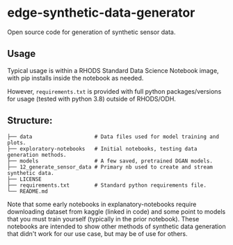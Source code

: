 # edge-synthetic-data-generator

Open source code for generation of synthetic sensor data.

## Usage

Typical usage is within a RHODS Standard Data Science Notebook image, with pip installs inside the notebook as needed.

However, `requirements.txt` is provided with full python packages/versions for usage (tested with python 3.8) outside of RHODS/ODH. 

## Structure:

    ├── data                    # Data files used for model training and plots.
    ├── exploratory-notebooks   # Initial notebooks, testing data generation methods.
    ├── models                  # A few saved, pretrained DGAN models.
    ├── 12_generate_sensor_data # Primary nb used to create and stream synthetic data.
    ├── LICENSE
    ├── requirements.txt        # Standard python requirements file.
    └── README.md

Note that some early notebooks in explanatory-notebooks require downloading dataset from kaggle (linked in code) and some point to models that you must train yourself (typically in the prior notebook). These notebooks are intended to show other methods of synthetic data generation that didn't work for our use case, but may be of use for others.